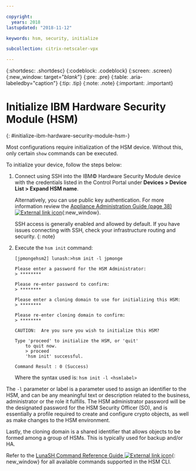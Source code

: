 ```yaml
---

copyright:
  years: 2018
lastupdated: "2018-11-12"

keywords: hsm, security, initialize

subcollection: citrix-netscaler-vpx

---
```


{:shortdesc: .shortdesc}
{:codeblock: .codeblock}
{:screen: .screen}
{:new_window: target="_blank_"}
{:pre: .pre}
{:table: .aria-labeledby="caption"}
{:tip: .tip}
{:note: .note}
{:important: .important}

# Initialize IBM Hardware Security Module (HSM)
{: #initialize-ibm-hardware-security-module-hsm-}

Most configurations require initialization of the HSM device. Without this, only certain `show` commands can be executed.

To initialize your device, follow the steps below:

1.	Connect using SSH into the IBM© Hardware Security Module device with the credentials listed in the Control Portal under **Devices > Device List > Expand HSM name**.

	Alternatively, you can use public key authentication. For more information review the [Appliance Administration Guide (page 38) ![External link icon](../../icons/launch-glyph.svg "External link icon")](https://public.dhe.ibm.com/cloud/bluemix/network/vpx/appliance_administration_guide.pdf){:new_window}.

	SSH access is generally enabled and allowed by default. If you have issues connecting with SSH, check your infrastructure routing and security.
  {: note}

2. Execute the `hsm init` command:

	```
	[jpmongehsm2] lunash:>hsm init -l jpmonge

	Please enter a password for the HSM Administrator:
	> ********

	Please re-enter password to confirm:
	> ********

	Please enter a cloning domain to use for initializing this HSM:
	> ********

	Please re-enter cloning domain to confirm:
	> ********

	CAUTION:  Are you sure you wish to initialize this HSM?

	Type 'proceed' to initialize the HSM, or 'quit'
		to quit now.
		> proceed
		'hsm init' successful.

	Command Result : 0 (Success)
  	```

	Where the syntax used is: `hsm init -l <hsmlabel>`

The `-l` parameter or label is a parameter used to assign an identifier to the HSM, and can be any meaningful text or description related to the business, administrator or the role it fulfills. The HSM administrator password will be the designated password for the HSM Security Officer (SO), and is essentially a profile required to create and configure crypto objects, as well as make changes to the HSM environment.

Lastly, the cloning domain is a shared identifier that allows objects to be formed among a group of HSMs. This is typically used for backup and/or HA.

Refer to the [LunaSH Command Reference Guide ![External link icon](../../icons/launch-glyph.svg "External link icon")](https://public.dhe.ibm.com/cloud/bluemix/network/vpx/lunash_command_reference_guide.pdf){: new_window} for all available commands supported in the HSM CLI.
